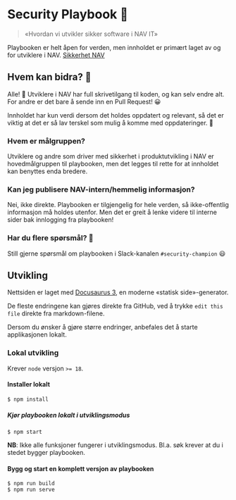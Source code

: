 # Security Playbook 🔐

> «Hvordan vi utvikler sikker software i NAV IT»

Playbooken er helt åpen for verden, men innholdet er primært laget av og for utviklere i NAV. [Sikkerhet NAV](https://sikkerhet.nav.no)

## Hvem kan bidra? 🤔

Alle! 🥳 Utviklere i NAV har full skrivetilgang til koden, og kan selv endre alt. For andre er det bare å sende inn en Pull Request! 😀

Innholdet har kun verdi dersom det holdes oppdatert og relevant,
så det er viktig at det er så lav terskel som mulig å komme med oppdateringer. 💪

### Hvem er målgruppen?

Utviklere og andre som driver med sikkerhet i produktutvikling i NAV er hovedmålgruppen til playbooken, men det legges til rette for at innholdet kan benyttes enda bredere.

### Kan jeg publisere NAV-intern/hemmelig informasjon?

Nei, ikke direkte. Playbooken er tilgjengelig for hele verden, så ikke-offentlig informasjon må holdes utenfor. Men det er greit å lenke videre til interne sider bak innlogging fra playbooken!

### Har du flere spørsmål? 🙋

Still gjerne spørsmål om playbooken i Slack-kanalen `#security-champion` 😃

## Utvikling

Nettsiden er laget med [Docusaurus 3](https://docusaurus.io/), en moderne «statisk side»-generator.

De fleste endringene kan gjøres direkte fra GitHub, ved å trykke `edit this file` direkte fra markdown-filene.

Dersom du ønsker å gjøre større endringer, anbefales det å starte applikasjonen lokalt.

### Lokal utvikling

Krever `node` versjon `>= 18`.

#### Installer lokalt

```console
$ npm install
```

##### Kjør playbooken lokalt i utviklingsmodus

```console
$ npm start
```

**NB**: Ikke alle funksjoner fungerer i utviklingsmodus. Bl.a. søk krever at du i stedet bygger playbooken.

#### Bygg og start en komplett versjon av playbooken

```console
$ npm run build
$ npm run serve
```
